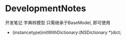 # DevelopmentNotes
开发笔记
字典转模型
只需继承于BaseModel, 即可使用
+ (instancetype)initWithDictionary:(NSDictionary *)dict;
